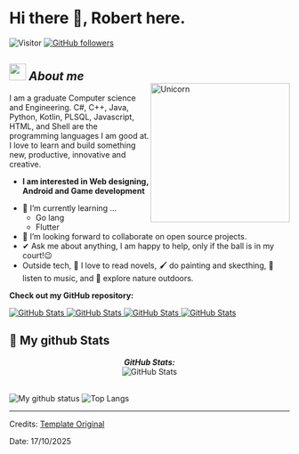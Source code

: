 # Hi there 👋, Robert here. 
![Visitor](https://visitor-badge.laobi.icu/badge?page_id=profe-robert.repoName) [![GitHub followers](https://img.shields.io/github/followers/profe-robert.svg?style=social&label=Follow)](https://github.com/profe-robert?tab=followers)<br/>

<img align="right" width=250px alt="Unicorn" src="https://i.pinimg.com/originals/81/17/8b/81178b47a8598f0c81c4799f2cdd4057.gif" style="margin-top: 50px;" />

## <img src="https://media.giphy.com/media/ObNTw8Uzwy6KQ/giphy.gif" width="30px">&nbsp;***About me***

I am a graduate Computer science and Engineering. C#, C++, Java, Python, Kotlin, PLSQL, Javascript, HTML, and Shell are the programming languages I am good at. I love to learn and build something new, productive, innovative and creative.
* **I am interested in Web designing, Android and Game development**
- 🌱 I’m currently learning ...
  - Go lang
  - Flutter
- 👯 I’m looking forward to collaborate on open source projects.
- ✔ Ask me about anything, I am happy to help, only if the ball is in my court!😉<br>
- Outside tech, 📖 I love to read novels, 🖌️ do painting and skecthing, 🎵 listen to music, and 🌴 explore nature outdoors.
<!-- - 📫 Reach out to me at: <a href="bhargavi.kurukunda@students.iiit.ac.in">bhargavi.kurukunda@students.iiit.ac.in</a> -->

__Check out my GitHub repository:__

<div>
  <p>
    <a href="https://github.com/profe-robert/react-app-completa.git">
      <img src="https://github-readme-stats.vercel.app/api/pin/?username=profe-robert&repo=react-app-completa" alt="GitHub Stats" />
    </a>
    <a href="https://github.com/profe-robert/kotlin-hola-mundo.git">
      <img src="https://github-readme-stats.vercel.app/api/pin/?username=profe-robert&repo=kotlin-hola-mundo" alt="GitHub Stats" />
    </a>
    <a href="https://github.com/profe-robert/java-ant-poo.git">
      <img src="https://github-readme-stats.vercel.app/api/pin/?username=profe-robert&repo=java-ant-poo" alt="GitHub Stats" />
    </a>
    <a href="https://github.com/profe-robert/spring-hateoas.git">
      <img src="https://github-readme-stats.vercel.app/api/pin/?username=profe-robert&repo=spring-hateoas" alt="GitHub Stats" />
    </a>
  </p>
</div>


<h2>👀 My github Stats</h2>

<div>
<!--   <p align="center">
    <b><em>Now listening to:</em></b> <br/>
    <img src="https://spotify-github-profile.vercel.app/api/view?uid=Bhargavi-hash&cover_image=true&theme=novatorem" alt="Now Listenting to" />
  </p> -->
  
  <p align="center">
  <b><em>GitHub Stats:</em></b> <br/>
    <img src="https://github-readme-streak-stats.herokuapp.com/?user=profe-robert" alt="GitHub Stats" /> <br/><br/>
  
</div>

![My github status](https://github-readme-stats.vercel.app/api?username=profe-robert&show_icons=true&include_all_commits=true)
![Top Langs](https://github-readme-stats.vercel.app/api/top-langs/?username=profe-robert&layout=compact)

---------------------------------------------------------------------------------------------------------------------
Credits: <a href="https://github.com/durgeshsamariya/awesome-github-profile-readme-templates/tree/master/templates">Template Original</a>

Date: 17/10/2025
